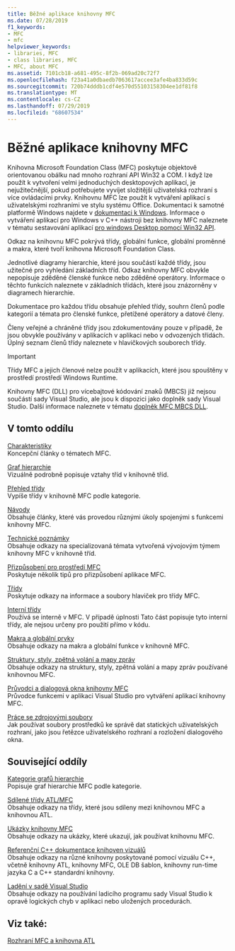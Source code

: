 ```yaml
---
title: Běžné aplikace knihovny MFC
ms.date: 07/28/2019
f1_keywords:
- MFC
- mfc
helpviewer_keywords:
- libraries, MFC
- class libraries, MFC
- MFC, about MFC
ms.assetid: 7101cb18-a681-495c-8f2b-069ad20c72f7
ms.openlocfilehash: f23a41a0dbaedb7063617accee3afe4ba833d59c
ms.sourcegitcommit: 720b74dddb1cdf4e570d55103158304ee1df81f8
ms.translationtype: MT
ms.contentlocale: cs-CZ
ms.lasthandoff: 07/29/2019
ms.locfileid: "68607534"
---
```

# <a name="mfc-desktop-applications"></a>Běžné aplikace knihovny MFC

Knihovna Microsoft Foundation Class (MFC) poskytuje objektově orientovanou obálku nad mnoho rozhraní API Win32 a COM. I když lze použít k vytvoření velmi jednoduchých desktopových aplikací, je nejužitečnější, pokud potřebujete vyvíjet složitější uživatelská rozhraní s více ovládacími prvky. Knihovnu MFC lze použít k vytváření aplikací s uživatelskými rozhraními ve stylu systému Office. Dokumentaci k samotné platformě Windows najdete v [dokumentaci k Windows](/windows/index). Informace o vytváření aplikací pro Windows v C++ nástroji bez knihovny MFC naleznete v tématu sestavování aplikací [pro windows Desktop pomocí Win32 API](/windows/win32/index).

Odkaz na knihovnu MFC pokrývá třídy, globální funkce, globální proměnné a makra, které tvoří knihovna Microsoft Foundation Class.

Jednotlivé diagramy hierarchie, které jsou součástí každé třídy, jsou užitečné pro vyhledání základních tříd. Odkaz knihovny MFC obvykle nepopisuje zděděné členské funkce nebo zděděné operátory. Informace o těchto funkcích naleznete v základních třídách, které jsou znázorněny v diagramech hierarchie.

Dokumentace pro každou třídu obsahuje přehled třídy, souhrn členů podle kategorií a témata pro členské funkce, přetížené operátory a datové členy.

Členy veřejné a chráněné třídy jsou zdokumentovány pouze v případě, že jsou obvykle používány v aplikacích v aplikaci nebo v odvozených třídách. Úplný seznam členů třídy naleznete v hlavičkových souborech třídy.

> [!IMPORTANT]
>  Třídy MFC a jejich členové nelze použít v aplikacích, které jsou spouštěny v prostředí prostředí Windows Runtime.
>
>  Knihovny MFC (DLL) pro vícebajtové kódování znaků (MBCS) již nejsou součástí sady Visual Studio, ale jsou k dispozici jako doplněk sady Visual Studio. Další informace naleznete v tématu [doplněk MFC MBCS DLL](mfc-mbcs-dll-add-on.md).

## <a name="in-this-section"></a>V tomto oddílu

[Charakteristiky](mfc-concepts.md)<br/>
Koncepční články o tématech MFC.

[Graf hierarchie](hierarchy-chart.md)<br/>
Vizuálně podrobně popisuje vztahy tříd v knihovně tříd.

[Přehled třídy](class-library-overview.md)<br/>
Vypíše třídy v knihovně MFC podle kategorie.

[Návody](walkthroughs-mfc.md)<br/>
Obsahuje články, které vás provedou různými úkoly spojenými s funkcemi knihovny MFC.

[Technické poznámky](mfc-technical-notes.md)<br/>
Obsahuje odkazy na specializovaná témata vytvořená vývojovým týmem knihovny MFC v knihovně tříd.

[Přizpůsobení pro prostředí MFC](customization-for-mfc.md)<br/>
Poskytuje několik tipů pro přizpůsobení aplikace MFC.

[Třídy](reference/mfc-classes.md)<br/>
Poskytuje odkazy na informace a soubory hlaviček pro třídy MFC.

[Interní třídy](reference/internal-classes.md)<br/>
Používá se interně v MFC. V případě úplnosti Tato část popisuje tyto interní třídy, ale nejsou určeny pro použití přímo v kódu.

[Makra a globální prvky](reference/mfc-macros-and-globals.md)<br/>
Obsahuje odkazy na makra a globální funkce v knihovně MFC.

[Struktury, styly, zpětná volání a mapy zpráv](reference/structures-styles-callbacks-and-message-maps.md)<br/>
Obsahuje odkazy na struktury, styly, zpětná volání a mapy zpráv používané knihovnou MFC.

[Průvodci a dialogová okna knihovny MFC](reference/mfc-wizards-and-dialog-boxes.md)<br/>
Průvodce funkcemi v aplikaci Visual Studio pro vytváření aplikací knihovny MFC.

[Práce se zdrojovými soubory](../windows/working-with-resource-files.md)<br/>
Jak používat soubory prostředků ke správě dat statických uživatelských rozhraní, jako jsou řetězce uživatelského rozhraní a rozložení dialogového okna.

## <a name="related-sections"></a>Související oddíly

[Kategorie grafů hierarchie](hierarchy-chart-categories.md)<br/>
Popisuje graf hierarchie MFC podle kategorie.

[Sdílené třídy ATL/MFC](../atl-mfc-shared/atl-mfc-shared-classes.md)<br/>
Obsahuje odkazy na třídy, které jsou sdíleny mezi knihovnou MFC a knihovnou ATL.

[Ukázky knihovny MFC](../overview/visual-cpp-samples.md)<br/>
Obsahuje odkazy na ukázky, které ukazují, jak používat knihovnu MFC.

[Referenční C++ dokumentace knihoven vizuálů](../standard-library/cpp-standard-library-reference.md)<br/>
Obsahuje odkazy na různé knihovny poskytované pomocí vizuálu C++, včetně knihovny ATL, knihovny MFC, OLE DB šablon, knihovny run-time jazyka C a C++ standardní knihovny.

[Ladění v sadě Visual Studio](/visualstudio/debugger/debugging-in-visual-studio)<br/>
Obsahuje odkazy na používání ladicího programu sady Visual Studio k opravě logických chyb v aplikaci nebo uložených procedurách.

## <a name="see-also"></a>Viz také:

[Rozhraní MFC a knihovna ATL](mfc-and-atl.md)
